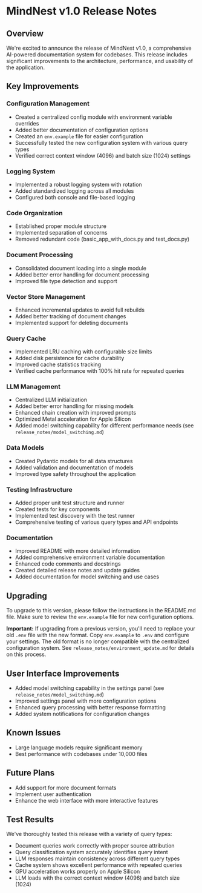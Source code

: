 # MindNest v1.0 Release Notes

## Overview
We're excited to announce the release of MindNest v1.0, a comprehensive AI-powered documentation system for codebases. This release includes significant improvements to the architecture, performance, and usability of the application.

## Key Improvements

### Configuration Management
- Created a centralized config module with environment variable overrides
- Added better documentation of configuration options
- Created an `env.example` file for easier configuration
- Successfully tested the new configuration system with various query types
- Verified correct context window (4096) and batch size (1024) settings

### Logging System
- Implemented a robust logging system with rotation
- Added standardized logging across all modules
- Configured both console and file-based logging

### Code Organization
- Established proper module structure
- Implemented separation of concerns
- Removed redundant code (basic_app_with_docs.py and test_docs.py)

### Document Processing
- Consolidated document loading into a single module
- Added better error handling for document processing
- Improved file type detection and support

### Vector Store Management
- Enhanced incremental updates to avoid full rebuilds
- Added better tracking of document changes
- Implemented support for deleting documents

### Query Cache
- Implemented LRU caching with configurable size limits
- Added disk persistence for cache durability
- Improved cache statistics tracking
- Verified cache performance with 100% hit rate for repeated queries

### LLM Management
- Centralized LLM initialization
- Added better error handling for missing models
- Enhanced chain creation with improved prompts
- Optimized Metal acceleration for Apple Silicon
- Added model switching capability for different performance needs (see `release_notes/model_switching.md`)

### Data Models
- Created Pydantic models for all data structures
- Added validation and documentation of models
- Improved type safety throughout the application

### Testing Infrastructure
- Added proper unit test structure and runner
- Created tests for key components
- Implemented test discovery with the test runner
- Comprehensive testing of various query types and API endpoints

### Documentation
- Improved README with more detailed information
- Added comprehensive environment variable documentation
- Enhanced code comments and docstrings
- Created detailed release notes and update guides
- Added documentation for model switching and use cases

## Upgrading
To upgrade to this version, please follow the instructions in the README.md file. Make sure to review the `env.example` file for new configuration options.

**Important:** If upgrading from a previous version, you'll need to replace your old `.env` file with the new format. Copy `env.example` to `.env` and configure your settings. The old format is no longer compatible with the centralized configuration system. See `release_notes/environment_update.md` for details on this process.

## User Interface Improvements
- Added model switching capability in the settings panel (see `release_notes/model_switching.md`)
- Improved settings panel with more configuration options
- Enhanced query processing with better response formatting
- Added system notifications for configuration changes

## Known Issues
- Large language models require significant memory
- Best performance with codebases under 10,000 files

## Future Plans
- Add support for more document formats
- Implement user authentication
- Enhance the web interface with more interactive features

## Test Results
We've thoroughly tested this release with a variety of query types:
- Document queries work correctly with proper source attribution
- Query classification system accurately identifies query intent
- LLM responses maintain consistency across different query types
- Cache system shows excellent performance with repeated queries
- GPU acceleration works properly on Apple Silicon
- LLM loads with the correct context window (4096) and batch size (1024) 